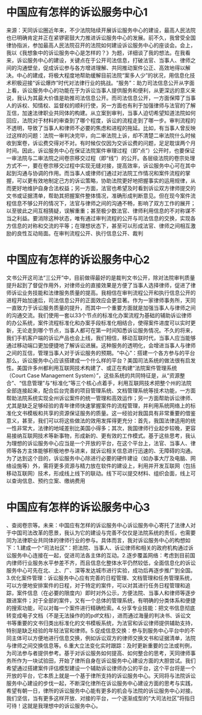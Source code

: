 # 中国应有怎样的诉讼服务中心1

来源：天同诉讼圈近年来，不少法院陆续开展诉讼服务中心的建设，最高人民法院也已明确肯定并正在紧锣密鼓大力推进诉讼服务中心的发展。前不久，我曾受全国律协指派，参加最高人民法院召开的法院如何建设诉讼服务中心的座谈会。会上，我以《我想象中的诉讼服务中心是怎样的？》为题，详细谈了我的想法。在我看来，诉讼服务中心的建设，关键点在于公开司法信息，打破法官、当事人、律师之间的沟通壁垒，促成诉讼参与各方增进理解、共同推动案件公正、高效地得以解决。中心的建成，将极大程度地帮助缓解目前法院“案多人少”的状况，用信息化技术积极迎接“诉讼爆炸”时代对法律行业的挑战。“服务”：助力司法信息公开从字面上看，诉讼服务中心的功能在于为诉讼当事人提供服务和便利，从更深远的意义来说，我认为其最大价值是助推司法信息公开。而司法信息公开，一方面保障了当事人的诉权、知情权、监督权的顺利行使，另一方面也有利于加强律师与法官的了解互信，加速法律职业共同体的构建。从立案到审判，当事人迫切希望知道法院如何回应，法院对于材料的审查到了哪个程度，诉讼的流程走到了哪一步。审判流程的不透明，导致了当事人和律师不必要的焦虑和进程的拖延。比如，有当事人曾反映过这样的问题：法院一审判决完毕，向二审法院上诉，却不清楚二审法院什么时候收到案卷，诉讼费交得对不对。有时候仅仅因为交诉讼费的问题，足足耽误两个月时间。因此，诉讼服务中心在保证法院案件审理过程（即“点”）公开时，也要保证一审法院与二审法院之间卷宗移交过程（即“线”）的公开。各层级法院的卷宗处理方式不一，要在卷宗移交过程中实现无缝对接，提高效率，诉讼服务中心可在其中起到沟通与协调的作用。而当事人或律师们通过对法院工作情况和案件流程的掌握，可以更有效地制定己方的诉讼策略，协助法院更好地把握事实的运用规律，从而更好地维护自身合法权益；另一方面，法官也希望及时看到诉讼双方律师提交的文书或证据清单，帮助其把握案件整体情况，准确形成判断意见。但在现今案件流程信息不够公开的情况下，法官与律师之间的沟通不畅，影响了双方工作的展开；以至彼此之间互相猜疑，误解重重；甚至极少数法官、律师利用信息的不对称谋不当之利益。要消除这种状态，唯有通过审判流程的公开与司法信息的交换，实现各方信息的对称和交流的平等；在理想状态下，甚至可以形成法官、律师之间相互激励的良性互动局面。在审判流程公开、执行信息公开、裁判

# 中国应有怎样的诉讼服务中心2

文书公开这司法“三公开”中，目前做得最好的是裁判文书公开，除对法院审判质量提升起到了督促作用外，对律师业的直接效果是方便了当事人选择律师，促进了律师诉讼业务技能和法律服务质量的提高。我相信在审判流程公开和执行信息公开的进程开始加速后，司法信息公开的正面效应会更显著。作为一家律师事务所，天同一直致力于诉讼服务质量的提升，而其中一个重要方面就是加强当事人与律师之间的沟通交流。我们使用一套以33个节点的标准化办案流程为基础的辅助诉讼律师的办公系统，案件流程标准化和办案手段标准化相结合，使得案件进度可以实时更新，无论走到哪个节点，当事人都可在第一时间知悉诉讼服务情况。不久的将来，我们手机客户端的诉讼产品也会上线，我们相信，移动互联时代，当事人应当能够通过移动端口更加便捷地了解诉讼进展。这种服务的透明化，会增进当事人与律师之间的互信，管理当事人对于诉讼服务的预期。“中心”：搭建一个各方参与的平台那么，诉讼服务中心应该搭建成一个什么样的平台？美国司法系统的做法很有启发性。美国许多州都利用互联网技术构建了、或正在构建“法院案件管理系统（Court Case Management System）”，这些系统的共同特征是，从“资源整合”、“信息管理”与“标准化”等三个核心点着手，利用互联网技术把整个州的法院全部连接起来，配合后台完善的项目管理系统、文档管理系统等技术功能，一方面帮助法院系统实现全州诉讼案件的统一管理和高效运作；另一方面帮助诉讼律师、尤其是缺乏足够经验的青年律师快速掌握案件的流程管理，并利用系统网络上的标准化文书模板和共享的资源保证服务的质量。这一经验对我国具有非常重要的借鉴意义，甚至，我们可以将这些做法的效用发挥得更充分：首先，我国法律适用的统一性非常大，法律的地域差别比美国小得多；其次，我国律师行业起步较晚，更容易接纳互联网技术等新事物，形成新的、更有效的工作模式。基于这些思考，我认为理想的诉讼服务中心应当是一个开放的平台，在这个平台上，法官、当事人、律师等各方主体能够积极地参与进来，就诉讼相关信息进行迅速的、无障碍的沟通。为了达到这个目的，诉讼服务中心除进行必要的硬件建设（如办事大厅及电脑、网络设施等）外，需将更多资源与精力放在软件的建设上，利用并开发互联网（包括移动互联网）技术，形成线上线下的联动。线下可以提交材料、组织会面，线上可以查询信息、预约立案、缴纳费用

# 中国应有怎样的诉讼服务中心3

、查阅卷宗等。未来：中国应有怎样的诉讼服务中心诉讼服务中心寄托了法律人对于中国司法改革的愿景，我认为它的建设与完善不仅仅是法院系统的责任，也需要同为法律职业共同体的律师行业的参与。具体而言，我对诉讼服务中心的构想如下：1.建成一个“司法社区”：把法院、当事人、诉讼律师和相关的政府机构通过诉讼服务中心连接在一起，促进司法各主体的互动。2.逐步覆盖网络：考虑到目前国内律师行业服务水平参差不齐，而且信息化整体水平仍然较低，全面信息化的诉讼服务中心可先在北、上、广、深等发达城市进行实验，成功后再逐步推广到全国。3.优化案件管理：诉讼服务中心应有完善的日程管理、文档管理和任务管理系统，可以方便地安排案件的日程，对于特定的案件，可以对其进行任务日程管理和追踪，案件信息（在必要的限度内）即时对外公示，方便法院、当事人和律师等逐步跟进案件；对于全部的案件，又有一个总体的管理系统，有明确的分类体系和便捷的搜索功能，可以对每一个案件进行精确检索。4.分享专业技能：把文书信息彻底转变成电子文档（不是无法操作的的pdf文档），进而通过海量的判决书、诉讼文书等重要的文书归类出标准化的文书模板系统，为法官和诉讼律师提供辅助支持，特别是缺乏经验的年轻法官和律师。5.促成信息交换：参与到服务中心平台中的不同主体可以方便地进行信息交换，例如诉讼双方的律师交换文书和证据清单，法院与律师之间交换信息等。6.重大立法变化实时跟踪：及时更新重要的立法或判例，为司法参与者提供参考。基于对诉讼服务如何提高、如何整合的思考，天同律师事务所作为一块试验田，开始了律所自身在诉讼服务中心建设方面的大胆尝试。我们希望通过搭建案件评估模型建设一个辅助诉讼律师办公的平台，这个平台将是一个开放的平台，它本质上就是一个基于律所支持的诉讼服务中心。天同将与法院诉讼服务中心建设的步伐一起，不断深化律所在诉讼服务中心建设方面的思考与实践，希望有朝一日，律所的诉讼服务中心能有更多的机会与法院的诉讼服务中心对接。我们坚信，当有更多这样开放、对接的平台，一个逐渐成型的“大司法社区”将指日可待！这就是我理想中的诉讼服务中心。

